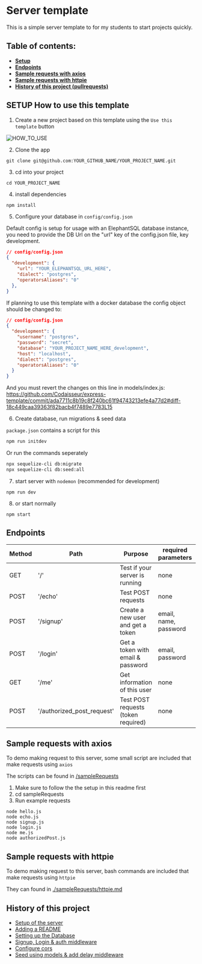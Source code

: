 # Server template

This is a simple server template to for my students to start projects quickly.

## Table of contents:

- **[Setup](#setup-how-to-use-this-template)**
- **[Endpoints](#endpoints)**
- **[Sample requests with axios](#sample-requests-with-axios)**
- **[Sample requests with httpie](#sample-requests-with-httpie)**
- **[History of this project (pullrequests)](#history-of-this-project)**

## SETUP How to use this template

1. Create a new project based on this template using the `Use this template` button

![HOW_TO_USE](https://user-images.githubusercontent.com/20372832/77003323-70966180-695d-11ea-8abe-b362d57135f3.gif)

2. Clone the app

```
git clone git@github.com:YOUR_GITHUB_NAME/YOUR_PROJECT_NAME.git
```

3. cd into your project

```
cd YOUR_PROJECT_NAME
```

4. install dependencies

```
npm install
```

5. Configure your database in `config/config.json`

Default config is setup for usage with an ElephantSQL database instance, you need to provide the DB Url on the "url" key of the config.json file, key development.

```json
// config/config.json
{
  "development": {
    "url": "YOUR_ELEPHANTSQL_URL_HERE",
    "dialect": "postgres",
    "operatorsAliases": "0"
  },
}
```


If planning to use this template with a docker database the config object should be changed to:

```json
// config/config.json
{
  "development": {
    "username": "postgres",
    "password": "secret",
    "database": "YOUR_PROJECT_NAME_HERE_development",
    "host": "localhost",
    "dialect": "postgres",
    "operatorsAliases": "0"
  }
}
```

And you must revert the changes on this line in models/index.js: https://github.com/Codaisseur/express-template/commit/ada7711c8b19c8f240bc61f94743213efe4a77d2#diff-18c449caa39363f82bacb4f7489e7783L15


6. Create database, run migrations & seed data

`package.json` contains a script for this

```bash
npm run initdev
```

Or run the commands seperately

```bash
npx sequelize-cli db:migrate
npx sequelize-cli db:seed:all
```

7. start server with `nodemon` (recommended for development)

```
npm run dev
```

8. or start normally

```
npm start
```

## Endpoints

| Method | Path                       | Purpose                             | required parameters   | auth |
| ------ | -------------------------- | ----------------------------------- | --------------------- | ---- |
| GET    | '/'                        | Test if your server is running      | none                  | no   |
| POST   | '/echo'                    | Test POST requests                  | none                  | no   |
| POST   | '/signup'                  | Create a new user and get a token   | email, name, password | no   |
| POST   | '/login'                   | Get a token with email & password   | email, password       | no   |
| GET    | '/me'                      | Get information of this user        | none                  | yes  |
| POST   | '/authorized_post_request' | Test POST requests (token required) | none                  | yes  |

## Sample requests with axios

To demo making request to this server, some small script are included that make requests using `axios`

The scripts can be found in [/sampleRequests](./sampleRequests)

1. Make sure to follow the the setup in this readme first
2. cd sampleRequests
3. Run example requests

```
node hello.js
node echo.js
node signup.js
node login.js
node me.js
node authorizedPost.js
```

## Sample requests with httpie

To demo making request to this server, bash commands are included that make requests using `httpie`

They can found in [./sampleRequests/httpie.md](./sampleRequests/httpie.md)

## History of this project

- [Setup of the server](https://github.com/Codaisseur/express-template/commit/cd2f790fbab6c561300163466a074fd09a35f704)
- [Adding a README](https://github.com/Codaisseur/express-template/pull/1)
- [Setting up the Database](https://github.com/Codaisseur/express-template/pull/2)
- [Signup, Login & auth middleware](https://github.com/Codaisseur/express-template/pull/3)
- [Configure cors](https://github.com/Codaisseur/express-template/pull/4)
- [Seed using models & add delay middleware](https://github.com/Codaisseur/express-template/pull/5)
